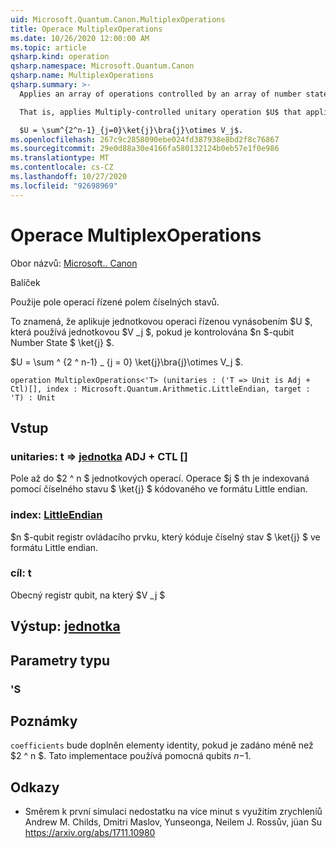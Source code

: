 ```yaml
---
uid: Microsoft.Quantum.Canon.MultiplexOperations
title: Operace MultiplexOperations
ms.date: 10/26/2020 12:00:00 AM
ms.topic: article
qsharp.kind: operation
qsharp.namespace: Microsoft.Quantum.Canon
qsharp.name: MultiplexOperations
qsharp.summary: >-
  Applies an array of operations controlled by an array of number states.

  That is, applies Multiply-controlled unitary operation $U$ that applies a unitary $V_j$ when controlled by $n$-qubit number state $\ket{j}$.

  $U = \sum^{2^n-1}_{j=0}\ket{j}\bra{j}\otimes V_j$.
ms.openlocfilehash: 267c9c2858090ebe024fd387938e8bd2f8c76867
ms.sourcegitcommit: 29e0d88a30e4166fa580132124b0eb57e1f0e986
ms.translationtype: MT
ms.contentlocale: cs-CZ
ms.lasthandoff: 10/27/2020
ms.locfileid: "92698969"
---
```

# <a name="multiplexoperations-operation"></a>Operace MultiplexOperations

Obor názvů: [Microsoft.. Canon](xref:Microsoft.Quantum.Canon)

Balíček [](https://nuget.org/packages/)


Použije pole operací řízené polem číselných stavů.

To znamená, že aplikuje jednotkovou operaci řízenou vynásobením $U $, která používá jednotkovou $V _j $, pokud je kontrolována $n $-qubit Number State $ \ket{j} $.

$U = \sum ^ {2 ^ n-1} _ {j = 0} \ket{j}\bra{j}\otimes V_j $.

```qsharp
operation MultiplexOperations<'T> (unitaries : ('T => Unit is Adj + Ctl)[], index : Microsoft.Quantum.Arithmetic.LittleEndian, target : 'T) : Unit
```


## <a name="input"></a>Vstup

### <a name="unitaries--t--unit-adj--ctl"></a>unitaries: t => [jednotka](xref:microsoft.quantum.lang-ref.unit) ADJ + CTL []

Pole až do $2 ^ n $ jednotkových operací. Operace $j $ th je indexovaná pomocí číselného stavu $ \ket{j} $ kódovaného ve formátu Little endian.


### <a name="index--littleendian"></a>index: [LittleEndian](xref:Microsoft.Quantum.Arithmetic.LittleEndian)

$n $-qubit registr ovládacího prvku, který kóduje číselný stav $ \ket{j} $ ve formátu Little endian.


### <a name="target--t"></a>cíl: t

Obecný registr qubit, na který $V _j $



## <a name="output--unit"></a>Výstup: [jednotka](xref:microsoft.quantum.lang-ref.unit)



## <a name="type-parameters"></a>Parametry typu

### <a name="t"></a>'S



## <a name="remarks"></a>Poznámky

`coefficients` bude doplněn elementy identity, pokud je zadáno méně než $2 ^ n $. Tato implementace používá pomocná qubits $n-$1.

## <a name="references"></a>Odkazy

- Směrem k první simulaci nedostatku na více minut s využitím zrychleníů Andrew M. Childs, Dmitri Maslov, Yunseonga, Neilem J. Rossův, jüan Su https://arxiv.org/abs/1711.10980